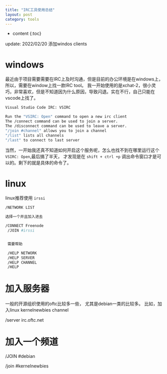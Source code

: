 ```yaml
---
title: "IRC工具使用总结"
layout: post
category: tools
---
```


* content
{:toc}

update: 2022/02/20 添加windos clients

# windows
最近由于项目需要需要在IRC上及时沟通，但是目前的办公环境是在windows上，所以，需要在window上找一款IRC tool。
我一开始使用的是xchat-2，很小灵巧，非常喜欢，但是不知道因为什么原因，导致闪退。实在不行，自己只能在vscode上找了。

```bash
Visual Studio Code IRC: VSIRC

Run the "VSIRC: Open" command to open a new irc client
The /connect command can be used to join a server.
The /disconnect command can be used to leave a server.
"/join #channel" allows you to join a channel
"/list" lists all channels
"/last" to connect to last server
```
当然，一开始我还真不知道如何开启这个服务呢，怎么也找不到在哪里运行这个`VSIRC: Open`,最后搞了半天，
才发现是在 `shift + ctrl +p` 调出命令窗口才是可以的。剩下的就是具体的命令了。

# linux
linux推荐使用 `irssi`

```bash
/NETWORK LIST

选择一个并且加入进去

/CONNECT Freenode
 /JOIN #irssi


 需要帮助

 /HELP NETWORK
 /HELP SERVER
 /HELP CHANNEL
 /HELP
```


# 加入服务器
一般的开源组织使用的oftc比较多一些， 尤其是debian一类的比较多。
比如，加入linux kernelnewbies channel

/server irc.oftc.net


# 加入一个频道

/JOIN #debian


/join #kernelnewbies





